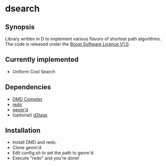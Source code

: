 dsearch
=======

Synopsis
--------
Library written in D to implement various flavors of shortest path algorithms.
The code is released under the [Boost Software Licence V1.0](http://www.boost.org/LICENSE_1_0.txt).

Currently implemented
---------------------
* Uniform Cost Search

Dependencies
------------
* [DMD Compiler](http://www.d-programming-language.org/dcompiler.html)
* [redo](http://github.com/apenwarr/redo)
* [geom'd](https://github.com/sdemers/geomd)
* (optional) [d2tags](https://github.com/pjotrp/d2tags)

Installation
------------
* Install DMD and redo.
* Clone geom'd.
* Edit config.sh to set the path to geom'd.
* Execute "redo" and you're done!

